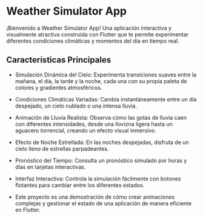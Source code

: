 # Weather Simulator App
¡Bienvenido a Weather Simulator App! Una aplicación interactiva y visualmente atractiva construida con Flutter que te permite experimentar diferentes condiciones climáticas y momentos del día en tiempo real.

## Características Principales
* Simulación Dinámica del Cielo: Experimenta transiciones suaves entre la mañana, el día, la tarde y la noche, cada una con su propia paleta de colores y gradientes atmosféricos.

* Condiciones Climáticas Variadas: Cambia instantáneamente entre un día despejado, un cielo nublado o una intensa lluvia.

* Animación de Lluvia Realista: Observa cómo las gotas de lluvia caen con diferentes intensidades, desde una llovizna ligera hasta un aguacero torrencial, creando un efecto visual inmersivo.

* Efecto de Noche Estrellada: En las noches despejadas, disfruta de un cielo lleno de estrellas parpadeantes.

* Pronóstico del Tiempo: Consulta un pronóstico simulado por horas y días en tarjetas interactivas.

* Interfaz Interactiva: Controla la simulación fácilmente con botones flotantes para cambiar entre los diferentes estados.

* Este proyecto es una demostración de cómo crear animaciones complejas y gestionar el estado de una aplicación de manera eficiente en Flutter.